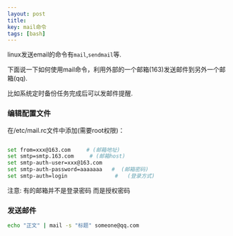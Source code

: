 ```yaml
---
layout: post
title: 
key: mail命令
tags: [bash]
---
```


linux发送email的命令有`mail`,`sendmail`等.

下面说一下如何使用mail命令，利用外部的一个邮箱(163)发送邮件到另外一个邮箱(qq).


比如系统定时备份任务完成后可以发邮件提醒.

### 编辑配置文件

在/etc/mail.rc文件中添加(需要root权限)：

```bash

set from=xxx@163.com     # (邮箱地址)
set smtp=smtp.163.com     # (邮箱host)
set smtp-auth-user=xxx@163.com
set smtp-auth-password=aaaaaaa   #  (邮箱密码)
set smtp-auth=login               #   (登录方式)
```

注意: 有的邮箱并不是登录密码 而是授权密码


### 发送邮件

```bash
echo "正文" | mail -s "标题" someone@qq.com
```



